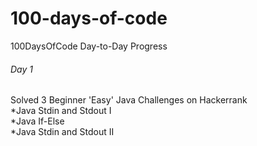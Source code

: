 # 100-days-of-code

100DaysOfCode Day-to-Day Progress
###### Day 1
Solved 3 Beginner 'Easy' Java Challenges on Hackerrank <br>
*Java Stdin and Stdout I<br>
*Java If-Else<br>
*Java Stdin and Stdout II<br>
